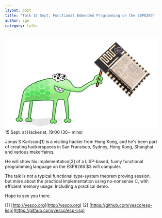 ```yaml
---
layout: post
title: "Talk 15 Sept: Functional Embedded Programming on the ESP8266"
author: sgo
category: talks
---
```

![esp-alien](/images/esp-alien.png)
15 Sept. at Hackeriet, 19:00 (30~ mins)

Jonas S Karlsson[1] is a visiting hacker from Hong Kong, and he's been part of
creating hackerspaces in San Fransisco, Sydney, Hong Kong, Shanghai and various
makerfaires.

He will show his implementation[2] of a LISP-based, funny functional programming
language on the ESP8266 $3 wifi computer.

The talk is not a typical functional type-system theorem proving session, but
more about the practical implementation using no-nonsense C, with efficient
memory usage. Including a practical demo.

Hope to see you there.

[1] [http://yesco.org](http://yesco.org)
[2] [https://github.com/yesco/esp-lisp](https://github.com/yesco/esp-lisp)

